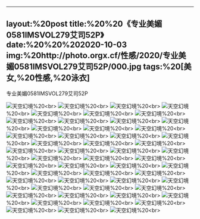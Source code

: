 ﻿---
layout:%20post
title:%20%20《专业美媚0581IMSVOL279艾司52P》
date:%20%20%202020-10-03
img:%20http://photo.orgx.cf/性感/2020/专业美媚0581IMSVOL279艾司52P/000.jpg
tags:%20[美女,%20性感,%20泳衣]
---

专业美媚0581IMSVOL279艾司52P



![天空幻境](http://photo.orgx.cf/性感/2020/专业美媚0581IMSVOL279艾司52P/001.jpg%20''天空幻境'')%20<br>
![天空幻境](http://photo.orgx.cf/性感/2020/专业美媚0581IMSVOL279艾司52P/002.jpg%20''天空幻境'')%20<br>
![天空幻境](http://photo.orgx.cf/性感/2020/专业美媚0581IMSVOL279艾司52P/003.jpg%20''天空幻境'')%20<br>
![天空幻境](http://photo.orgx.cf/性感/2020/专业美媚0581IMSVOL279艾司52P/004.jpg%20''天空幻境'')%20<br>
![天空幻境](http://photo.orgx.cf/性感/2020/专业美媚0581IMSVOL279艾司52P/005.jpg%20''天空幻境'')%20<br>
![天空幻境](http://photo.orgx.cf/性感/2020/专业美媚0581IMSVOL279艾司52P/006.jpg%20''天空幻境'')%20<br>
![天空幻境](http://photo.orgx.cf/性感/2020/专业美媚0581IMSVOL279艾司52P/007.jpg%20''天空幻境'')%20<br>
![天空幻境](http://photo.orgx.cf/性感/2020/专业美媚0581IMSVOL279艾司52P/008.jpg%20''天空幻境'')%20<br>
![天空幻境](http://photo.orgx.cf/性感/2020/专业美媚0581IMSVOL279艾司52P/009.jpg%20''天空幻境'')%20<br>
![天空幻境](http://photo.orgx.cf/性感/2020/专业美媚0581IMSVOL279艾司52P/010.jpg%20''天空幻境'')%20<br>
![天空幻境](http://photo.orgx.cf/性感/2020/专业美媚0581IMSVOL279艾司52P/011.jpg%20''天空幻境'')%20<br>
![天空幻境](http://photo.orgx.cf/性感/2020/专业美媚0581IMSVOL279艾司52P/012.jpg%20''天空幻境'')%20<br>
![天空幻境](http://photo.orgx.cf/性感/2020/专业美媚0581IMSVOL279艾司52P/013.jpg%20''天空幻境'')%20<br>
![天空幻境](http://photo.orgx.cf/性感/2020/专业美媚0581IMSVOL279艾司52P/014.jpg%20''天空幻境'')%20<br>
![天空幻境](http://photo.orgx.cf/性感/2020/专业美媚0581IMSVOL279艾司52P/015.jpg%20''天空幻境'')%20<br>
![天空幻境](http://photo.orgx.cf/性感/2020/专业美媚0581IMSVOL279艾司52P/016.jpg%20''天空幻境'')%20<br>
![天空幻境](http://photo.orgx.cf/性感/2020/专业美媚0581IMSVOL279艾司52P/017.jpg%20''天空幻境'')%20<br>
![天空幻境](http://photo.orgx.cf/性感/2020/专业美媚0581IMSVOL279艾司52P/018.jpg%20''天空幻境'')%20<br>
![天空幻境](http://photo.orgx.cf/性感/2020/专业美媚0581IMSVOL279艾司52P/019.jpg%20''天空幻境'')%20<br>
![天空幻境](http://photo.orgx.cf/性感/2020/专业美媚0581IMSVOL279艾司52P/020.jpg%20''天空幻境'')%20<br>
![天空幻境](http://photo.orgx.cf/性感/2020/专业美媚0581IMSVOL279艾司52P/021.jpg%20''天空幻境'')%20<br>
![天空幻境](http://photo.orgx.cf/性感/2020/专业美媚0581IMSVOL279艾司52P/022.jpg%20''天空幻境'')%20<br>
![天空幻境](http://photo.orgx.cf/性感/2020/专业美媚0581IMSVOL279艾司52P/023.jpg%20''天空幻境'')%20<br>
![天空幻境](http://photo.orgx.cf/性感/2020/专业美媚0581IMSVOL279艾司52P/024.jpg%20''天空幻境'')%20<br>
![天空幻境](http://photo.orgx.cf/性感/2020/专业美媚0581IMSVOL279艾司52P/025.jpg%20''天空幻境'')%20<br>
![天空幻境](http://photo.orgx.cf/性感/2020/专业美媚0581IMSVOL279艾司52P/026.jpg%20''天空幻境'')%20<br>
![天空幻境](http://photo.orgx.cf/性感/2020/专业美媚0581IMSVOL279艾司52P/027.jpg%20''天空幻境'')%20<br>
![天空幻境](http://photo.orgx.cf/性感/2020/专业美媚0581IMSVOL279艾司52P/028.jpg%20''天空幻境'')%20<br>
![天空幻境](http://photo.orgx.cf/性感/2020/专业美媚0581IMSVOL279艾司52P/029.jpg%20''天空幻境'')%20<br>
![天空幻境](http://photo.orgx.cf/性感/2020/专业美媚0581IMSVOL279艾司52P/030.jpg%20''天空幻境'')%20<br>
![天空幻境](http://photo.orgx.cf/性感/2020/专业美媚0581IMSVOL279艾司52P/031.jpg%20''天空幻境'')%20<br>
![天空幻境](http://photo.orgx.cf/性感/2020/专业美媚0581IMSVOL279艾司52P/032.jpg%20''天空幻境'')%20<br>
![天空幻境](http://photo.orgx.cf/性感/2020/专业美媚0581IMSVOL279艾司52P/033.jpg%20''天空幻境'')%20<br>
![天空幻境](http://photo.orgx.cf/性感/2020/专业美媚0581IMSVOL279艾司52P/034.jpg%20''天空幻境'')%20<br>
![天空幻境](http://photo.orgx.cf/性感/2020/专业美媚0581IMSVOL279艾司52P/035.jpg%20''天空幻境'')%20<br>
![天空幻境](http://photo.orgx.cf/性感/2020/专业美媚0581IMSVOL279艾司52P/036.jpg%20''天空幻境'')%20<br>
![天空幻境](http://photo.orgx.cf/性感/2020/专业美媚0581IMSVOL279艾司52P/037.jpg%20''天空幻境'')%20<br>
![天空幻境](http://photo.orgx.cf/性感/2020/专业美媚0581IMSVOL279艾司52P/038.jpg%20''天空幻境'')%20<br>
![天空幻境](http://photo.orgx.cf/性感/2020/专业美媚0581IMSVOL279艾司52P/039.jpg%20''天空幻境'')%20<br>
![天空幻境](http://photo.orgx.cf/性感/2020/专业美媚0581IMSVOL279艾司52P/040.jpg%20''天空幻境'')%20<br>
![天空幻境](http://photo.orgx.cf/性感/2020/专业美媚0581IMSVOL279艾司52P/041.jpg%20''天空幻境'')%20<br>
![天空幻境](http://photo.orgx.cf/性感/2020/专业美媚0581IMSVOL279艾司52P/042.jpg%20''天空幻境'')%20<br>
![天空幻境](http://photo.orgx.cf/性感/2020/专业美媚0581IMSVOL279艾司52P/043.jpg%20''天空幻境'')%20<br>
![天空幻境](http://photo.orgx.cf/性感/2020/专业美媚0581IMSVOL279艾司52P/044.jpg%20''天空幻境'')%20<br>
![天空幻境](http://photo.orgx.cf/性感/2020/专业美媚0581IMSVOL279艾司52P/045.jpg%20''天空幻境'')%20<br>
![天空幻境](http://photo.orgx.cf/性感/2020/专业美媚0581IMSVOL279艾司52P/046.jpg%20''天空幻境'')%20<br>
![天空幻境](http://photo.orgx.cf/性感/2020/专业美媚0581IMSVOL279艾司52P/047.jpg%20''天空幻境'')%20<br>
![天空幻境](http://photo.orgx.cf/性感/2020/专业美媚0581IMSVOL279艾司52P/048.jpg%20''天空幻境'')%20<br>
![天空幻境](http://photo.orgx.cf/性感/2020/专业美媚0581IMSVOL279艾司52P/049.jpg%20''天空幻境'')%20<br>
![天空幻境](http://photo.orgx.cf/性感/2020/专业美媚0581IMSVOL279艾司52P/050.jpg%20''天空幻境'')%20<br>
![天空幻境](http://photo.orgx.cf/性感/2020/专业美媚0581IMSVOL279艾司52P/051.jpg%20''天空幻境'')%20<br>
![天空幻境](http://photo.orgx.cf/性感/2020/专业美媚0581IMSVOL279艾司52P/052.jpg%20''天空幻境'')%20<br>